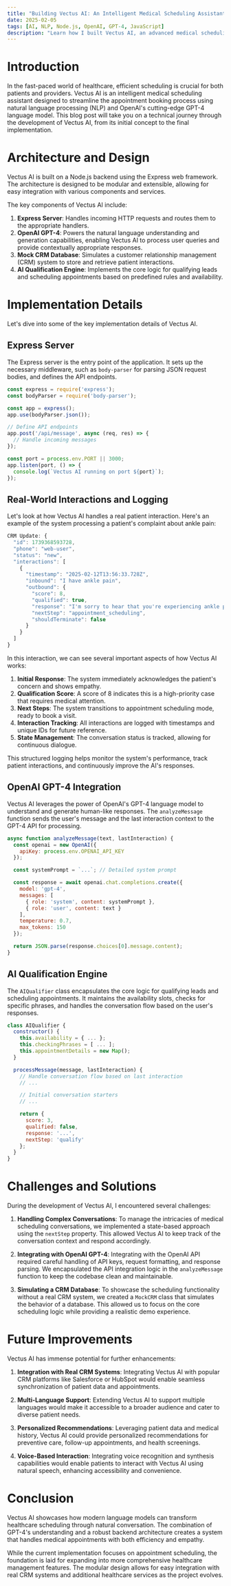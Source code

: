 ```yaml
---
title: "Building Vectus AI: An Intelligent Medical Scheduling Assistant with OpenAI GPT-4"
date: 2025-02-05
tags: [AI, NLP, Node.js, OpenAI, GPT-4, JavaScript]
description: "Learn how I built Vectus AI, an advanced medical scheduling assistant powered by OpenAI GPT-4. This technical deep dive explores the architecture, implementation, and challenges of creating an AI-driven conversational agent for streamlining medical appointments."
---
```


# Introduction

In the fast-paced world of healthcare, efficient scheduling is crucial for both patients and providers. Vectus AI is an intelligent medical scheduling assistant designed to streamline the appointment booking process using natural language processing (NLP) and OpenAI's cutting-edge GPT-4 language model. This blog post will take you on a technical journey through the development of Vectus AI, from its initial concept to the final implementation.

# Architecture and Design

Vectus AI is built on a Node.js backend using the Express web framework. The architecture is designed to be modular and extensible, allowing for easy integration with various components and services.

The key components of Vectus AI include:

1. **Express Server**: Handles incoming HTTP requests and routes them to the appropriate handlers.
2. **OpenAI GPT-4**: Powers the natural language understanding and generation capabilities, enabling Vectus AI to process user queries and provide contextually appropriate responses.
3. **Mock CRM Database**: Simulates a customer relationship management (CRM) system to store and retrieve patient interactions.
4. **AI Qualification Engine**: Implements the core logic for qualifying leads and scheduling appointments based on predefined rules and availability.

# Implementation Details

Let's dive into some of the key implementation details of Vectus AI.

## Express Server

The Express server is the entry point of the application. It sets up the necessary middleware, such as `body-parser` for parsing JSON request bodies, and defines the API endpoints.

```javascript
const express = require('express');
const bodyParser = require('body-parser');

const app = express();
app.use(bodyParser.json());

// Define API endpoints
app.post('/api/message', async (req, res) => {
  // Handle incoming messages
});

const port = process.env.PORT || 3000;
app.listen(port, () => {
  console.log(`Vectus AI running on port ${port}`);
});
```

## Real-World Interactions and Logging

Let's look at how Vectus AI handles a real patient interaction. Here's an example of the system processing a patient's complaint about ankle pain:

```javascript
CRM Update: {
  "id": 1739368593728,
  "phone": "web-user",
  "status": "new",
  "interactions": [
    {
      "timestamp": "2025-02-12T13:56:33.728Z",
      "inbound": "I have ankle pain",
      "outbound": {
        "score": 8,
        "qualified": true,
        "response": "I'm sorry to hear that you're experiencing ankle pain. It's important to have that checked by a medical professional. Shall I schedule an appointment for you? Please provide me with your day and time preferences.",
        "nextStep": "appointment_scheduling",
        "shouldTerminate": false
      }
    }
  ]
}
```

In this interaction, we can see several important aspects of how Vectus AI works:

1. **Initial Response**: The system immediately acknowledges the patient's concern and shows empathy.
2. **Qualification Score**: A score of 8 indicates this is a high-priority case that requires medical attention.
3. **Next Steps**: The system transitions to appointment scheduling mode, ready to book a visit.
4. **Interaction Tracking**: All interactions are logged with timestamps and unique IDs for future reference.
5. **State Management**: The conversation status is tracked, allowing for continuous dialogue.

This structured logging helps monitor the system's performance, track patient interactions, and continuously improve the AI's responses.

## OpenAI GPT-4 Integration

Vectus AI leverages the power of OpenAI's GPT-4 language model to understand and generate human-like responses. The `analyzeMessage` function sends the user's message and the last interaction context to the GPT-4 API for processing.

```javascript
async function analyzeMessage(text, lastInteraction) {
  const openai = new OpenAI({
    apiKey: process.env.OPENAI_API_KEY
  });

  const systemPrompt = `...`; // Detailed system prompt

  const response = await openai.chat.completions.create({
    model: 'gpt-4',
    messages: [
      { role: 'system', content: systemPrompt },
      { role: 'user', content: text }
    ],
    temperature: 0.7,
    max_tokens: 150
  });

  return JSON.parse(response.choices[0].message.content);
}
```

## AI Qualification Engine

The `AIQualifier` class encapsulates the core logic for qualifying leads and scheduling appointments. It maintains the availability slots, checks for specific phrases, and handles the conversation flow based on the user's responses.

```javascript
class AIQualifier {
  constructor() {
    this.availability = { ... };
    this.checkingPhrases = [ ... ];
    this.appointmentDetails = new Map();
  }

  processMessage(message, lastInteraction) {
    // Handle conversation flow based on last interaction
    // ...

    // Initial conversation starters
    // ...

    return {
      score: 3,
      qualified: false,
      response: '...',
      nextStep: 'qualify'
    };
  }
}
```

# Challenges and Solutions

During the development of Vectus AI, I encountered several challenges:

1. **Handling Complex Conversations**: To manage the intricacies of medical scheduling conversations, we implemented a state-based approach using the `nextStep` property. This allowed Vectus AI to keep track of the conversation context and respond accordingly.

2. **Integrating with OpenAI GPT-4**: Integrating with the OpenAI API required careful handling of API keys, request formatting, and response parsing. We encapsulated the API integration logic in the `analyzeMessage` function to keep the codebase clean and maintainable.

3. **Simulating a CRM Database**: To showcase the scheduling functionality without a real CRM system, we created a `MockCRM` class that simulates the behavior of a database. This allowed us to focus on the core scheduling logic while providing a realistic demo experience.

# Future Improvements

Vectus AI has immense potential for further enhancements:

1. **Integration with Real CRM Systems**: Integrating Vectus AI with popular CRM platforms like Salesforce or HubSpot would enable seamless synchronization of patient data and appointments.

2. **Multi-Language Support**: Extending Vectus AI to support multiple languages would make it accessible to a broader audience and cater to diverse patient needs.

3. **Personalized Recommendations**: Leveraging patient data and medical history, Vectus AI could provide personalized recommendations for preventive care, follow-up appointments, and health screenings.

4. **Voice-Based Interaction**: Integrating voice recognition and synthesis capabilities would enable patients to interact with Vectus AI using natural speech, enhancing accessibility and convenience.

# Conclusion

Vectus AI showcases how modern language models can transform healthcare scheduling through natural conversation. The combination of GPT-4's understanding and a robust backend architecture creates a system that handles medical appointments with both efficiency and empathy.

While the current implementation focuses on appointment scheduling, the foundation is laid for expanding into more comprehensive healthcare management features. The modular design allows for easy integration with real CRM systems and additional healthcare services as the project evolves.